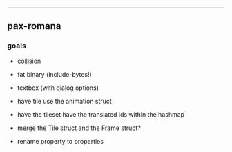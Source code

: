 ----
## pax-romana

### goals
* collision
* fat binary (include-bytes!)
* textbox (with dialog options)

* have tile use the animation struct
* have the tileset have the translated ids within the hashmap
* merge the Tile struct and the Frame struct?
* rename property to properties
